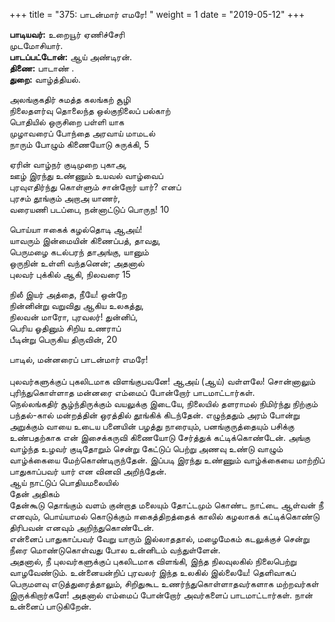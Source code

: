 ﻿+++
title = "375: பாடன்மார் எமரே!  "
weight = 1
date = "2019-05-12"
+++

**பாடியவர்:** உறையூர் ஏணிச்சேரி  
முடமோசியார்.  
**பாடப்பட்டோன்:** ஆய் அண்டிரன்.  
**திணை:** பாடாண் .  
**துறை:** வாழ்த்தியல்.  
  
அலங்குகதிர் சுமத்த கலங்கற் சூழி  
நிலைதளர்வு தொலைந்த ஒல்குநிலைப் பல்காற்  
பொதியில் ஒருசிறை பள்ளி யாக  
முழாவரைப் போந்தை அரவாய் மாமடல்  
நாரும் போழும் கிணையோடு சுருக்கி, 5  
  
ஏரின் வாழ்நர் குடிமுறை புகாஅ,  
ஊழ் இரந்து உண்ணும் உயவல் வாழ்வைப்  
புரவுஎதிர்ந்து கொள்ளும் சான்றோர் யார்? எனப்  
புரசம் தூங்கும் அறாஅ யாணர்,  
வரையணி படப்பை, நன்னாட்டுப் பொருந! 10  
  
பொய்யா ஈகைக் கழல்தொடி ஆஅய்!  
யாவரும் இன்மையின் கிணைப்பத், தாவது,  
பெருமழை கடல்பரந் தாஅங்கு, யானும்  
ஒருநின் உள்ளி வந்தனென்; அதனால்  
புலவர் புக்கில் ஆகி, நிலவரை 15  
  
நிலீ இயர் அத்தை, நீயே! ஒன்றே  
நின்னின்று வறுவிது ஆகிய உலகத்து,  
நிலவன் மாரோ, புரவலர்! துன்னிப்,  
பெரிய ஓதினும் சிறிய உணராப்  
பீடின்று பெருகிய திருவின், 20  
  
பாடில், மன்னரைப் பாடன்மார் எமரே!  
   
புலவர்களுக்குப் புகலிடமாக விளங்குபவனே! ஆஅய் (ஆய்) வள்ளலே! சொன்னாலும் புரிந்துகொள்ளாத மன்னரை எம்மைப் போன்றோர் பாடமாட்டார்கள்.  
நெல்லங்கதிர் சூழ்ந்திருக்கும் வயலுக்கு இடையே, நிலையில் தளராமல் நிமிர்ந்து நிற்கும் பந்தல்-கால் மன்றத்தின் ஒரத்தில் தூங்கிக் கிடந்தேன். எழுந்ததும் அரம் போன்று அறுக்கும் வாயை உடைய பனையின் பழத்து நாரையும், பனங்குருத்தையும் பசிக்கு உண்பதற்காக என் இசைக்கருவி கிணையோடு சேர்த்துக் கட்டிக்கொண்டேன். அங்கு வாழ்ந்த உழவர் குடிதோறும் சென்று கேட்டுப் பெற்று அணவு உண்டு வாழும் வாழ்க்கையை மேற்கொண்டிருந்தேன். இப்படி இரந்து உண்ணும் வாழ்க்கையை மாற்றிப் பாதுகாப்பவர் யார் என வினவி அறிந்தேன்.  
ஆய் நாட்டுப் பொதியமலையில்  
தேன் அதிகம்  
தேன்கூடு தொங்கும் வளம் குன்றாத மலையும் தோட்டமும் கொண்ட நாட்டை ஆள்வன் நீ எனவும், பொய்யாமல் கொடுக்கும் ஈகைத்திறத்தைக் காலில் கழலாகக் கட்டிக்கொண்டு திரிபவன் எனவும் அறிந்துகொண்டேன்.  
என்னைப் பாதுகாப்பவர் வேறு யாரும் இல்லாததால், மழைமேகம் கடலுக்குச் சென்று நீரை மொண்டுகொள்வது போல உன்னிடம் வந்துள்ளேன்.  
அதனால், நீ புலவர்களுக்குப் புகலிடமாக விளங்கி, இந்த நிலவுலகில் நிலைபெற்று வாழவேண்டும். உன்னையன்றிப் புரவலர் இந்த உலகில் இல்லையே! தெளிவாகப் பெருமளவு எடுத்துரைத்தாலும், சிறிதுகூட உணர்ந்துகொள்ளாதவர்களாக மற்றவர்கள் இருக்கிறார்களே! அதனால் எம்மைப் போன்றோர் அவர்களைப் பாடமாட்டார்கள். நான் உன்னைப் பாடுகிறேன்.  
